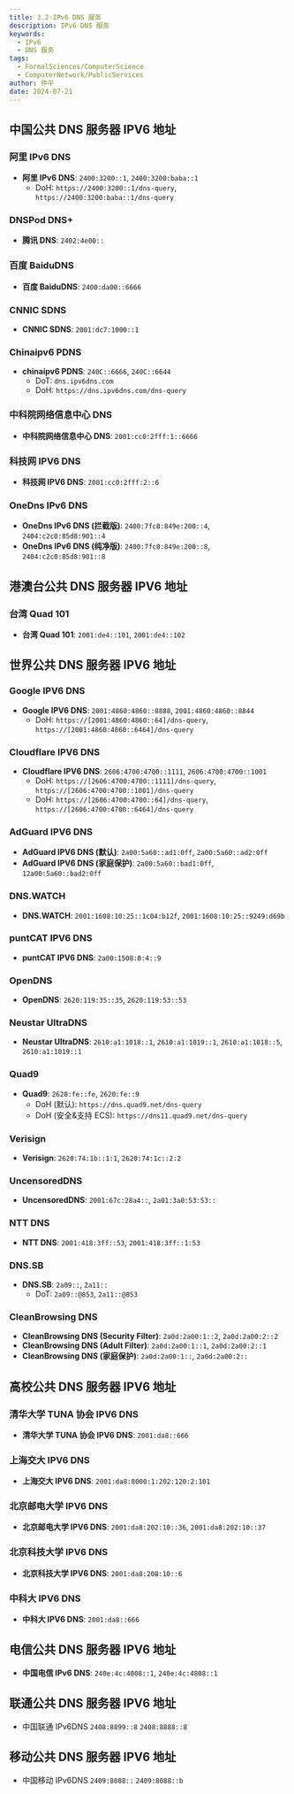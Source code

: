 ```yaml
---
title: 3.2-IPv6 DNS 服务
description: IPv6 DNS 服务
keywords:
  - IPv6
  - DNS 服务
tags:
  - FormalSciences/ComputerScience
  - ComputerNetwork/PublicServices
author: 仲平
date: 2024-07-21
---
```


## 中国公共 DNS 服务器 IPV6 地址

### 阿里 IPv6 DNS

- **阿里 IPv6 DNS**: `2400:3200::1`, `2400:3200:baba::1`
  - DoH: `https://2400:3200::1/dns-query`, `https://2400:3200:baba::1/dns-query`

### DNSPod DNS+

- **腾讯 DNS**: `2402:4e00::`

### 百度 BaiduDNS

- **百度 BaiduDNS**: `2400:da00::6666`

### CNNIC SDNS

- **CNNIC SDNS**: `2001:dc7:1000::1`

### Chinaipv6 PDNS

- **chinaipv6 PDNS**: `240C::6666`, `240C::6644`
  - DoT: `dns.ipv6dns.com`
  - DoH: `https://dns.ipv6dns.com/dns-query`

### 中科院网络信息中心 DNS

- **中科院网络信息中心 DNS**: `2001:cc0:2fff:1::6666`

### 科技网 IPV6 DNS

- **科技网 IPV6 DNS**: `2001:cc0:2fff:2::6`

### OneDns IPv6 DNS

- **OneDns IPv6 DNS (拦截版)**: `2400:7fc0:849e:200::4`, `2404:c2c0:85d8:901::4`
- **OneDns IPv6 DNS (纯净版)**: `2400:7fc0:849e:200::8`, `2404:c2c0:85d8:901::8`

## 港澳台公共 DNS 服务器 IPV6 地址

### 台湾 Quad 101

- **台湾 Quad 101**: `2001:de4::101`, `2001:de4::102`

## 世界公共 DNS 服务器 IPV6 地址

### Google IPV6 DNS

- **Google IPV6 DNS**: `2001:4860:4860::8888`, `2001:4860:4860::8844`
  - DoH: `https://[2001:4860:4860::64]/dns-query`, `https://[2001:4860:4860::6464]/dns-query`

### Cloudflare IPV6 DNS

- **Cloudflare IPV6 DNS**: `2606:4700:4700::1111`, `2606:4700:4700::1001`
  - DoH: `https://[2606:4700:4700::1111]/dns-query`, `https://[2606:4700:4700::1001]/dns-query`
  - DoH: `https://[2606:4700:4700::64]/dns-query`, `https://[2606:4700:4700::6464]/dns-query`

### AdGuard IPV6 DNS

- **AdGuard IPV6 DNS (默认)**: `2a00:5a60::ad1:0ff`, `2a00:5a60::ad2:0ff`
- **AdGuard IPV6 DNS (家庭保护)**: `2a00:5a60::bad1:0ff`, `12a00:5a60::bad2:0ff`

### DNS.WATCH

- **DNS.WATCH**: `2001:1608:10:25::1c04:b12f`, `2001:1608:10:25::9249:d69b`

### puntCAT IPV6 DNS

- **puntCAT IPV6 DNS**: `2a00:1508:0:4::9`

### OpenDNS

- **OpenDNS**: `2620:119:35::35`, `2620:119:53::53`

### Neustar UltraDNS

- **Neustar UltraDNS**: `2610:a1:1018::1`, `2610:a1:1019::1`, `2610:a1:1018::5`, `2610:a1:1019::1`

### Quad9

- **Quad9**: `2620:fe::fe`, `2620:fe::9`
  - DoH (默认): `https://dns.quad9.net/dns-query`
  - DoH (安全&支持 ECS): `https://dns11.quad9.net/dns-query`

### Verisign

- **Verisign**: `2620:74:1b::1:1`, `2620:74:1c::2:2`

### UncensoredDNS

- **UncensoredDNS**: `2001:67c:28a4::`, `2a01:3a0:53:53::`

### NTT DNS

- **NTT DNS**: `2001:418:3ff::53`, `2001:418:3ff::1:53`

### DNS.SB

- **DNS.SB**: `2a09::`, `2a11::`
  - DoT: `2a09::@853`, `2a11::@853`

### CleanBrowsing DNS

- **CleanBrowsing DNS (Security Filter)**: `2a0d:2a00:1::2`, `2a0d:2a00:2::2`
- **CleanBrowsing DNS (Adult Filter)**: `2a0d:2a00:1::1`, `2a0d:2a00:2::1`
- **CleanBrowsing DNS (家庭保护)**: `2a0d:2a00:1::`, `2a0d:2a00:2::`

## 高校公共 DNS 服务器 IPV6 地址

### 清华大学 TUNA 协会 IPV6 DNS

- **清华大学 TUNA 协会 IPV6 DNS**: `2001:da8::666`

### 上海交大 IPV6 DNS

- **上海交大 IPV6 DNS**: `2001:da8:8000:1:202:120:2:101`

### 北京邮电大学 IPV6 DNS

- **北京邮电大学 IPV6 DNS**: `2001:da8:202:10::36`, `2001:da8:202:10::37`

### 北京科技大学 IPV6 DNS

- **北京科技大学 IPV6 DNS**: `2001:da8:208:10::6`

### 中科大 IPV6 DNS

- **中科大 IPV6 DNS**: `2001:da8::666`

## 电信公共 DNS 服务器 IPV6 地址

- **中国电信 IPv6 DNS**: `240e:4c:4008::1`, `240e:4c:4808::1`

## 联通公共 DNS 服务器 IPV6 地址

 - 中国联通 IPv6DNS	`2408:8899::8` `2408:8888::8`

## 移动公共 DNS 服务器 IPV6 地址

 - 中国移动 IPv6DNS	`2409:8088::` `2409:8088::b`
